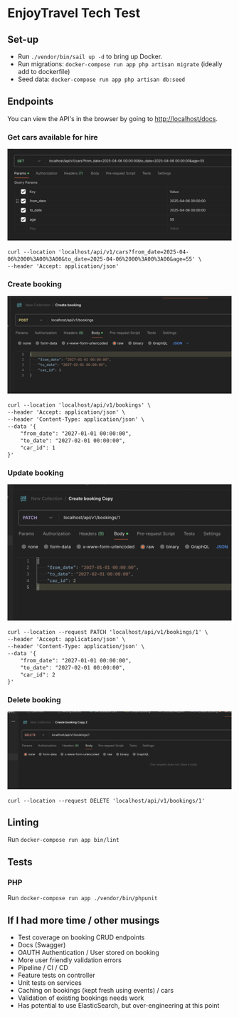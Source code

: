 # EnjoyTravel Tech Test
## Set-up
- Run `./vendor/bin/sail up -d` to bring up Docker.
- Run migrations: `docker-compose run app php artisan migrate` (ideally add to dockerfile)
- Seed data: `docker-compose run app php artisan db:seed`

## Endpoints

You can view the API's in the browser by going to [http://localhost/docs](http://localhost/docs).

### Get cars available for hire

![Get available cars](image.png)

```
curl --location 'localhost/api/v1/cars?from_date=2025-04-06%2000%3A00%3A00&to_date=2025-04-06%2000%3A00%3A00&age=55' \
--header 'Accept: application/json'
```

### Create booking

![Create booking](image-1.png)

```
curl --location 'localhost/api/v1/bookings' \
--header 'Accept: application/json' \
--header 'Content-Type: application/json' \
--data '{
    "from_date": "2027-01-01 00:00:00",
    "to_date": "2027-02-01 00:00:00",
    "car_id": 1
}'
```

### Update booking

![Update booking](image-2.png)

```
curl --location --request PATCH 'localhost/api/v1/bookings/1' \
--header 'Accept: application/json' \
--header 'Content-Type: application/json' \
--data '{
    "from_date": "2027-01-01 00:00:00",
    "to_date": "2027-02-01 00:00:00",
    "car_id": 2
}'
```

### Delete booking

![Delete booking](image-3.png)

```
curl --location --request DELETE 'localhost/api/v1/bookings/1'
```

## Linting 
Run `docker-compose run app bin/lint`

## Tests
### PHP
Run `docker-compose run app ./vendor/bin/phpunit`

## If I had more time / other musings
- Test coverage on booking CRUD endpoints
- Docs (Swagger)
- OAUTH Authentication / User stored on booking
- More user friendly validation errors
- Pipeline / CI / CD
- Feature tests on controller
- Unit tests on services
- Caching on bookings (kept fresh using events) / cars
- Validation of existing bookings needs work
- Has potential to use ElasticSearch, but over-engineering at this point
